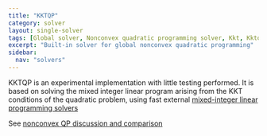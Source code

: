 ```yaml
---
title: "KKTQP"
category: solver
layout: single-solver
tags: [Global solver, Nonconvex quadratic programming solver, Kkt, Kktqp]
excerpt: "Built-in solver for global nonconvex quadratic programming"
sidebar:
  nav: "solvers"
---
```


KKTQP is an experimental implementation with little testing performed. It is based on solving the mixed integer linear program arising from the KKT conditions of the quadratic problem, using fast external [mixed-integer linear programming solvers](/tags#mixed-integer-linear-programming-solver)

See [nonconvex QP discussion and comparison](/example/nonconvexquadraticprogramming)
